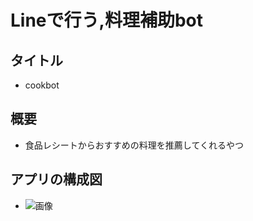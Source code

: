 # Lineで行う,料理補助bot
## タイトル
- cookbot
## 概要
- 食品レシートからおすすめの料理を推薦してくれるやつ
## アプリの構成図
- ![画像](https://www.casleyconsulting.co.jp/wordpress/wp-content/uploads/2018/10/image2.png)
